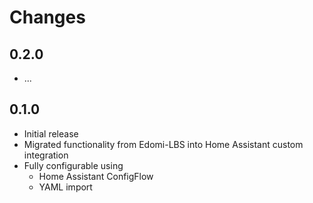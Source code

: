 # Changes

## 0.2.0
* ...

## 0.1.0
* Initial release
* Migrated functionality from Edomi-LBS into Home Assistant custom integration
* Fully configurable using 
  * Home Assistant ConfigFlow
  * YAML import
